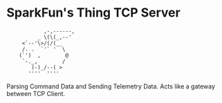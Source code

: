 SparkFun's Thing TCP Server
==========================
                ,-,------,
              _ \(\(_,--'
         <`--'\>/(/(__
         /. .  `'` '  \
        (`')  ,        @
         `-._,        /
            )-)_/--( >  
           ''''  ''''
Parsing Command Data and Sending Telemetry Data. Acts like a gateway between TCP Client.
